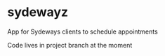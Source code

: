 # sydewayz
App for Sydeways clients to schedule appointments

Code lives in project branch at the moment
